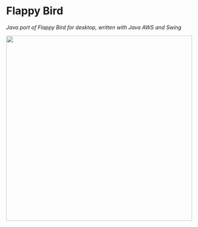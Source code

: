 # Flappy Bird
*Java port of Flappy Bird for desktop, written with Java AWS and Swing*

<img src='https://github.com/derek-ye/Flappy-Bird-PC-Edition/blob/master/screenshots/flappybird.png' width="500"/>
